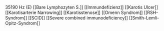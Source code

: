 35190 Hz (E)
[[Bare Lymphozyten S.]]
[[Immundefizienz]]
[[Karotis Ulcer]]
[[Karotisarterie Narrowing]]
[[Karotisstenose]]
[[Omenn Syndrom]]
[[RSH-Syndrom]]
[[SCID]]
[[Severe combined immunodeficiency]]
[[Smith-Lemli-Opitz-Syndrom]]